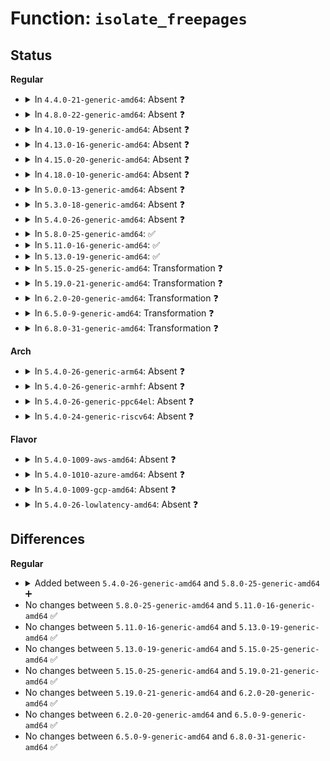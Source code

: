 # Function: <code>isolate_freepages</code>

## Status
<b>Regular</b>
<ul>
<li>
<details>
<summary>In <code>4.4.0-21-generic-amd64</code>: Absent ❓</summary>

```json
{
  "name": "isolate_freepages",
  "collision_type": "Unique Static",
  "inline_type": "Full",
  "funcs": [
    {
      "addr": 18446744071580638031,
      "name": "isolate_freepages",
      "external": false,
      "loc": "mm/compaction.c:941",
      "file": "mm/compaction.c",
      "inline": "not declared, inlined",
      "caller_inline": [
        "mm/compaction.c:compaction_alloc"
      ],
      "caller_func": []
    }
  ],
  "symbols": []
}
```
</details>
</li>
<li>
<details>
<summary>In <code>4.8.0-22-generic-amd64</code>: Absent ❓</summary>

```json
{
  "name": "isolate_freepages",
  "collision_type": "Unique Static",
  "inline_type": "Full",
  "funcs": [
    {
      "addr": 18446744071580743977,
      "name": "isolate_freepages",
      "external": false,
      "loc": "mm/compaction.c:1035",
      "file": "mm/compaction.c",
      "inline": "not declared, inlined",
      "caller_inline": [
        "mm/compaction.c:compaction_alloc"
      ],
      "caller_func": []
    }
  ],
  "symbols": []
}
```
</details>
</li>
<li>
<details>
<summary>In <code>4.10.0-19-generic-amd64</code>: Absent ❓</summary>

```json
{
  "name": "isolate_freepages",
  "collision_type": "Unique Static",
  "inline_type": "Full",
  "funcs": [
    {
      "addr": 18446744071580809577,
      "name": "isolate_freepages",
      "external": false,
      "loc": "mm/compaction.c:1030",
      "file": "mm/compaction.c",
      "inline": "not declared, inlined",
      "caller_inline": [
        "mm/compaction.c:compaction_alloc"
      ],
      "caller_func": []
    }
  ],
  "symbols": []
}
```
</details>
</li>
<li>
<details>
<summary>In <code>4.13.0-16-generic-amd64</code>: Absent ❓</summary>

```json
{
  "name": "isolate_freepages",
  "collision_type": "Unique Static",
  "inline_type": "Full",
  "funcs": [
    {
      "addr": 18446744071580849737,
      "name": "isolate_freepages",
      "external": false,
      "loc": "mm/compaction.c:1041",
      "file": "mm/compaction.c",
      "inline": "not declared, inlined",
      "caller_inline": [
        "mm/compaction.c:compaction_alloc"
      ],
      "caller_func": []
    }
  ],
  "symbols": []
}
```
</details>
</li>
<li>
<details>
<summary>In <code>4.15.0-20-generic-amd64</code>: Absent ❓</summary>

```json
{
  "name": "isolate_freepages",
  "collision_type": "Unique Static",
  "inline_type": "Full",
  "funcs": [
    {
      "addr": 18446744071580940713,
      "name": "isolate_freepages",
      "external": false,
      "loc": "mm/compaction.c:1065",
      "file": "mm/compaction.c",
      "inline": "not declared, inlined",
      "caller_inline": [
        "mm/compaction.c:compaction_alloc"
      ],
      "caller_func": []
    }
  ],
  "symbols": []
}
```
</details>
</li>
<li>
<details>
<summary>In <code>4.18.0-10-generic-amd64</code>: Absent ❓</summary>

```json
{
  "name": "isolate_freepages",
  "collision_type": "Unique Static",
  "inline_type": "Full",
  "funcs": [
    {
      "addr": 18446744071581076937,
      "name": "isolate_freepages",
      "external": false,
      "loc": "mm/compaction.c:1066",
      "file": "mm/compaction.c",
      "inline": "not declared, inlined",
      "caller_inline": [
        "mm/compaction.c:compaction_alloc"
      ],
      "caller_func": []
    }
  ],
  "symbols": []
}
```
</details>
</li>
<li>
<details>
<summary>In <code>5.0.0-13-generic-amd64</code>: Absent ❓</summary>

```json
{
  "name": "isolate_freepages",
  "collision_type": "Unique Static",
  "inline_type": "Full",
  "funcs": [
    {
      "addr": 18446744071581154841,
      "name": "isolate_freepages",
      "external": false,
      "loc": "mm/compaction.c:1067",
      "file": "mm/compaction.c",
      "inline": "not declared, inlined",
      "caller_inline": [
        "mm/compaction.c:compaction_alloc"
      ],
      "caller_func": []
    }
  ],
  "symbols": []
}
```
</details>
</li>
<li>
<details>
<summary>In <code>5.3.0-18-generic-amd64</code>: Absent ❓</summary>

```json
{
  "name": "isolate_freepages",
  "collision_type": "Unique Static",
  "inline_type": "Full",
  "funcs": [
    {
      "addr": 18446744071581225609,
      "name": "isolate_freepages",
      "external": false,
      "loc": "mm/compaction.c:1431",
      "file": "mm/compaction.c",
      "inline": "not declared, inlined",
      "caller_inline": [
        "mm/compaction.c:compaction_alloc"
      ],
      "caller_func": []
    }
  ],
  "symbols": []
}
```
</details>
</li>
<li>
<details>
<summary>In <code>5.4.0-26-generic-amd64</code>: Absent ❓</summary>

```json
{
  "name": "isolate_freepages",
  "collision_type": "Unique Static",
  "inline_type": "Full",
  "funcs": [
    {
      "addr": 18446744071581284169,
      "name": "isolate_freepages",
      "external": false,
      "loc": "mm/compaction.c:1432",
      "file": "mm/compaction.c",
      "inline": "not declared, inlined",
      "caller_inline": [
        "mm/compaction.c:compaction_alloc"
      ],
      "caller_func": []
    }
  ],
  "symbols": []
}
```
</details>
</li>
<li>
<details>
<summary>In <code>5.8.0-25-generic-amd64</code>: ✅</summary>

```c
void isolate_freepages(struct compact_control * cc)
```

```json
{
  "name": "isolate_freepages",
  "collision_type": "Unique Static",
  "inline_type": "No",
  "funcs": [
    {
      "addr": 18446744071581475776,
      "name": "isolate_freepages",
      "external": false,
      "loc": "mm/compaction.c:1439",
      "file": "mm/compaction.c",
      "inline": "seen, unknown",
      "caller_inline": [],
      "caller_func": [
        "mm/compaction.c:compaction_alloc"
      ]
    }
  ],
  "symbols": [
    {
      "addr": 18446744071581475776,
      "name": "isolate_freepages",
      "section": ".text",
      "bind": "STB_LOCAL",
      "size": 647
    }
  ]
}
```
</details>
</li>
<li>
<details>
<summary>In <code>5.11.0-16-generic-amd64</code>: ✅</summary>

```c
void isolate_freepages(struct compact_control * cc)
```

```json
{
  "name": "isolate_freepages",
  "collision_type": "Unique Static",
  "inline_type": "No",
  "funcs": [
    {
      "addr": 18446744071581517088,
      "name": "isolate_freepages",
      "external": false,
      "loc": "mm/compaction.c:1507",
      "file": "mm/compaction.c",
      "inline": "seen, unknown",
      "caller_inline": [],
      "caller_func": [
        "mm/compaction.c:compaction_alloc"
      ]
    }
  ],
  "symbols": [
    {
      "addr": 18446744071581517088,
      "name": "isolate_freepages",
      "section": ".text",
      "bind": "STB_LOCAL",
      "size": 634
    }
  ]
}
```
</details>
</li>
<li>
<details>
<summary>In <code>5.13.0-19-generic-amd64</code>: ✅</summary>

```c
void isolate_freepages(struct compact_control * cc)
```

```json
{
  "name": "isolate_freepages",
  "collision_type": "Unique Static",
  "inline_type": "No",
  "funcs": [
    {
      "addr": 18446744071581537248,
      "name": "isolate_freepages",
      "external": false,
      "loc": "mm/compaction.c:1543",
      "file": "mm/compaction.c",
      "inline": "seen, unknown",
      "caller_inline": [],
      "caller_func": [
        "mm/compaction.c:compaction_alloc"
      ]
    }
  ],
  "symbols": [
    {
      "addr": 18446744071581537248,
      "name": "isolate_freepages",
      "section": ".text",
      "bind": "STB_LOCAL",
      "size": 648
    }
  ]
}
```
</details>
</li>
<li>
<details>
<summary>In <code>5.15.0-25-generic-amd64</code>: Transformation ❓</summary>

```c
void isolate_freepages(struct compact_control * cc)
```

```json
{
  "name": "isolate_freepages",
  "collision_type": "Unique Static",
  "inline_type": "No",
  "funcs": [
    {
      "addr": 0,
      "name": "isolate_freepages",
      "external": false,
      "loc": "mm/compaction.c:1535",
      "file": "mm/compaction.c",
      "inline": "seen, unknown",
      "caller_inline": [],
      "caller_func": [
        "mm/compaction.c:compaction_alloc"
      ]
    }
  ],
  "symbols": [
    {
      "addr": 18446744071581805856,
      "name": "isolate_freepages",
      "section": ".text",
      "bind": "STB_LOCAL",
      "size": 716
    },
    {
      "addr": 18446744071592196750,
      "name": "isolate_freepages.cold",
      "section": ".text",
      "bind": "STB_LOCAL",
      "size": 126
    }
  ]
}
```
</details>
</li>
<li>
<details>
<summary>In <code>5.19.0-21-generic-amd64</code>: Transformation ❓</summary>

```c
void isolate_freepages(struct compact_control * cc)
```

```json
{
  "name": "isolate_freepages",
  "collision_type": "Unique Static",
  "inline_type": "No",
  "funcs": [
    {
      "addr": 0,
      "name": "isolate_freepages",
      "external": false,
      "loc": "mm/compaction.c:1568",
      "file": "mm/compaction.c",
      "inline": "seen, unknown",
      "caller_inline": [],
      "caller_func": [
        "mm/compaction.c:compaction_alloc"
      ]
    }
  ],
  "symbols": [
    {
      "addr": 18446744071582187120,
      "name": "isolate_freepages",
      "section": ".text",
      "bind": "STB_LOCAL",
      "size": 716
    },
    {
      "addr": 18446744071593972779,
      "name": "isolate_freepages.cold",
      "section": ".text",
      "bind": "STB_LOCAL",
      "size": 112
    }
  ]
}
```
</details>
</li>
<li>
<details>
<summary>In <code>6.2.0-20-generic-amd64</code>: Transformation ❓</summary>

```c
void isolate_freepages(struct compact_control * cc)
```

```json
{
  "name": "isolate_freepages",
  "collision_type": "Unique Static",
  "inline_type": "No",
  "funcs": [
    {
      "addr": 0,
      "name": "isolate_freepages",
      "external": false,
      "loc": "mm/compaction.c:1559",
      "file": "mm/compaction.c",
      "inline": "seen, unknown",
      "caller_inline": [],
      "caller_func": [
        "mm/compaction.c:compaction_alloc"
      ]
    }
  ],
  "symbols": [
    {
      "addr": 18446744071582673472,
      "name": "isolate_freepages",
      "section": ".text",
      "bind": "STB_LOCAL",
      "size": 716
    },
    {
      "addr": 18446744071596029827,
      "name": "isolate_freepages.cold",
      "section": ".text",
      "bind": "STB_LOCAL",
      "size": 112
    }
  ]
}
```
</details>
</li>
<li>
<details>
<summary>In <code>6.5.0-9-generic-amd64</code>: Transformation ❓</summary>

```c
void isolate_freepages(struct compact_control * cc)
```

```json
{
  "name": "isolate_freepages",
  "collision_type": "Unique Static",
  "inline_type": "No",
  "funcs": [
    {
      "addr": 0,
      "name": "isolate_freepages",
      "external": false,
      "loc": "mm/compaction.c:1618",
      "file": "mm/compaction.c",
      "inline": "seen, unknown",
      "caller_inline": [],
      "caller_func": [
        "mm/compaction.c:compaction_alloc"
      ]
    }
  ],
  "symbols": [
    {
      "addr": 18446744071582884448,
      "name": "isolate_freepages",
      "section": ".text",
      "bind": "STB_LOCAL",
      "size": 716
    },
    {
      "addr": 18446744071596551809,
      "name": "isolate_freepages.cold",
      "section": ".text",
      "bind": "STB_LOCAL",
      "size": 112
    }
  ]
}
```
</details>
</li>
<li>
<details>
<summary>In <code>6.8.0-31-generic-amd64</code>: Transformation ❓</summary>

```c
void isolate_freepages(struct compact_control * cc)
```

```json
{
  "name": "isolate_freepages",
  "collision_type": "Unique Static",
  "inline_type": "No",
  "funcs": [
    {
      "addr": 0,
      "name": "isolate_freepages",
      "external": false,
      "loc": "mm/compaction.c:1659",
      "file": "mm/compaction.c",
      "inline": "seen, unknown",
      "caller_inline": [],
      "caller_func": [
        "mm/compaction.c:compaction_alloc"
      ]
    }
  ],
  "symbols": [
    {
      "addr": 18446744071583055952,
      "name": "isolate_freepages",
      "section": ".text",
      "bind": "STB_LOCAL",
      "size": 969
    },
    {
      "addr": 18446744071597455522,
      "name": "isolate_freepages.cold",
      "section": ".text",
      "bind": "STB_LOCAL",
      "size": 99
    }
  ]
}
```
</details>
</li>
</ul>
<b>Arch</b>
<ul>
<li>
<details>
<summary>In <code>5.4.0-26-generic-arm64</code>: Absent ❓</summary>

```json
{
  "name": "isolate_freepages",
  "collision_type": "Unique Static",
  "inline_type": "Full",
  "funcs": [
    {
      "addr": 18446603336492690452,
      "name": "isolate_freepages",
      "external": false,
      "loc": "mm/compaction.c:1432",
      "file": "mm/compaction.c",
      "inline": "not declared, inlined",
      "caller_inline": [
        "mm/compaction.c:compaction_alloc"
      ],
      "caller_func": []
    }
  ],
  "symbols": []
}
```
</details>
</li>
<li>
<details>
<summary>In <code>5.4.0-26-generic-armhf</code>: Absent ❓</summary>

```json
{
  "name": "isolate_freepages",
  "collision_type": "Unique Static",
  "inline_type": "Full",
  "funcs": [
    {
      "addr": 3226529488,
      "name": "isolate_freepages",
      "external": false,
      "loc": "mm/compaction.c:1432",
      "file": "mm/compaction.c",
      "inline": "not declared, inlined",
      "caller_inline": [
        "mm/compaction.c:compaction_alloc"
      ],
      "caller_func": []
    }
  ],
  "symbols": []
}
```
</details>
</li>
<li>
<details>
<summary>In <code>5.4.0-26-generic-ppc64el</code>: Absent ❓</summary>

```json
{
  "name": "isolate_freepages",
  "collision_type": "Unique Static",
  "inline_type": "Full",
  "funcs": [
    {
      "addr": 13835058055286020736,
      "name": "isolate_freepages",
      "external": false,
      "loc": "mm/compaction.c:1432",
      "file": "mm/compaction.c",
      "inline": "not declared, inlined",
      "caller_inline": [
        "mm/compaction.c:compaction_alloc"
      ],
      "caller_func": []
    }
  ],
  "symbols": []
}
```
</details>
</li>
<li>
<details>
<summary>In <code>5.4.0-24-generic-riscv64</code>: Absent ❓</summary>

```json
{
  "name": "isolate_freepages",
  "collision_type": "Unique Static",
  "inline_type": "Full",
  "funcs": [
    {
      "addr": 18446743936272691636,
      "name": "isolate_freepages",
      "external": false,
      "loc": "mm/compaction.c:1432",
      "file": "mm/compaction.c",
      "inline": "not declared, inlined",
      "caller_inline": [
        "mm/compaction.c:compaction_alloc"
      ],
      "caller_func": []
    }
  ],
  "symbols": []
}
```
</details>
</li>
</ul>
<b>Flavor</b>
<ul>
<li>
<details>
<summary>In <code>5.4.0-1009-aws-amd64</code>: Absent ❓</summary>

```json
{
  "name": "isolate_freepages",
  "collision_type": "Unique Static",
  "inline_type": "Full",
  "funcs": [
    {
      "addr": 18446744071581253017,
      "name": "isolate_freepages",
      "external": false,
      "loc": "mm/compaction.c:1432",
      "file": "mm/compaction.c",
      "inline": "not declared, inlined",
      "caller_inline": [
        "mm/compaction.c:compaction_alloc"
      ],
      "caller_func": []
    }
  ],
  "symbols": []
}
```
</details>
</li>
<li>
<details>
<summary>In <code>5.4.0-1010-azure-amd64</code>: Absent ❓</summary>

```json
{
  "name": "isolate_freepages",
  "collision_type": "Unique Static",
  "inline_type": "Full",
  "funcs": [
    {
      "addr": 18446744071581199673,
      "name": "isolate_freepages",
      "external": false,
      "loc": "mm/compaction.c:1432",
      "file": "mm/compaction.c",
      "inline": "not declared, inlined",
      "caller_inline": [
        "mm/compaction.c:compaction_alloc"
      ],
      "caller_func": []
    }
  ],
  "symbols": []
}
```
</details>
</li>
<li>
<details>
<summary>In <code>5.4.0-1009-gcp-amd64</code>: Absent ❓</summary>

```json
{
  "name": "isolate_freepages",
  "collision_type": "Unique Static",
  "inline_type": "Full",
  "funcs": [
    {
      "addr": 18446744071581244217,
      "name": "isolate_freepages",
      "external": false,
      "loc": "mm/compaction.c:1432",
      "file": "mm/compaction.c",
      "inline": "not declared, inlined",
      "caller_inline": [
        "mm/compaction.c:compaction_alloc"
      ],
      "caller_func": []
    }
  ],
  "symbols": []
}
```
</details>
</li>
<li>
<details>
<summary>In <code>5.4.0-26-lowlatency-amd64</code>: Absent ❓</summary>

```json
{
  "name": "isolate_freepages",
  "collision_type": "Unique Static",
  "inline_type": "Full",
  "funcs": [
    {
      "addr": 18446744071581307833,
      "name": "isolate_freepages",
      "external": false,
      "loc": "mm/compaction.c:1432",
      "file": "mm/compaction.c",
      "inline": "not declared, inlined",
      "caller_inline": [
        "mm/compaction.c:compaction_alloc"
      ],
      "caller_func": []
    }
  ],
  "symbols": []
}
```
</details>
</li>
</ul>

## Differences
<b>Regular</b>
<ul>
<li>
<details>
<summary>Added between <code>5.4.0-26-generic-amd64</code> and <code>5.8.0-25-generic-amd64</code> ➕</summary>

```c
void isolate_freepages(struct compact_control * cc)
```
</details>
</li>
<li>
No changes between <code>5.8.0-25-generic-amd64</code> and <code>5.11.0-16-generic-amd64</code> ✅
</li>
<li>
No changes between <code>5.11.0-16-generic-amd64</code> and <code>5.13.0-19-generic-amd64</code> ✅
</li>
<li>
No changes between <code>5.13.0-19-generic-amd64</code> and <code>5.15.0-25-generic-amd64</code> ✅
</li>
<li>
No changes between <code>5.15.0-25-generic-amd64</code> and <code>5.19.0-21-generic-amd64</code> ✅
</li>
<li>
No changes between <code>5.19.0-21-generic-amd64</code> and <code>6.2.0-20-generic-amd64</code> ✅
</li>
<li>
No changes between <code>6.2.0-20-generic-amd64</code> and <code>6.5.0-9-generic-amd64</code> ✅
</li>
<li>
No changes between <code>6.5.0-9-generic-amd64</code> and <code>6.8.0-31-generic-amd64</code> ✅
</li>
</ul>
